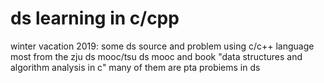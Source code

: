 # ds learning in c/cpp

winter vacation 2019: 
some ds source and problem using c/c++ language 
most from the zju ds mooc/tsu ds mooc and book "data structures and algorithm analysis in c" 
many of them are pta probiems in ds 
